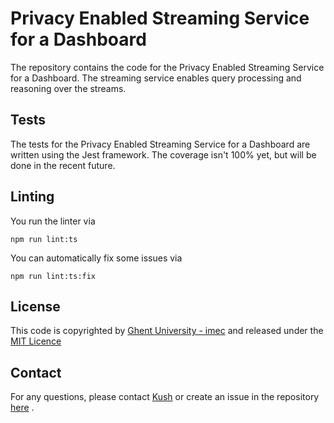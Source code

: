 # Privacy Enabled Streaming Service for a Dashboard

The repository contains the code for the Privacy Enabled Streaming Service for a Dashboard. The streaming service enables query processing and reasoning over the streams.

## Tests

The tests for the Privacy Enabled Streaming Service for a Dashboard are written using the Jest framework. The coverage isn't 100% yet, but will be done in the recent future.

## Linting

You run the linter via 
```shell
npm run lint:ts
```

You can automatically fix some issues via
```shell
npm run lint:ts:fix
```

## License

This code is copyrighted by [Ghent University - imec](https://www.ugent.be/ea/idlab/en) and released under the [MIT Licence](./LICENCE) 

## Contact

For any questions, please contact [Kush](mailto:kushagrasingh.bisen@ugent.be) or create an issue in the repository [here](https://github.com/SolidLabResearch/privacy-dashboard-stream/issues) .
